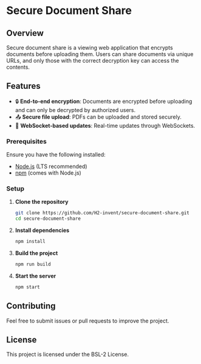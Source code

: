 # Secure Document Share

## Overview
Secure document share is a viewing web application that encrypts documents before uploading them. Users can share documents via unique URLs, and only those with the correct decryption key can access the contents.

## Features
- 🔒 **End-to-end encryption**: Documents are encrypted before uploading and can only be decrypted by authorized users.
- 📤 **Secure file upload**: PDFs can be uploaded and stored securely.
- 📡 **WebSocket-based updates**: Real-time updates through WebSockets.

### Prerequisites
Ensure you have the following installed:
- [Node.js](https://nodejs.org/) (LTS recommended)
- [npm](https://www.npmjs.com/) (comes with Node.js)

### Setup
1. **Clone the repository**
   ```sh
   git clone https://github.com/H2-invent/secure-document-share.git
   cd secure-document-share
   ```
2. **Install dependencies**
   ```sh
   npm install
   ```
3. **Build the project**
   ```sh
   npm run build
   ```
4. **Start the server**
   ```sh
   npm start
   ```

## Contributing
Feel free to submit issues or pull requests to improve the project.

## License
This project is licensed under the BSL-2 License.


